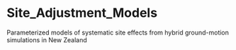 # Site_Adjustment_Models
Parameterized models of systematic site effects from hybrid ground-motion simulations in New Zealand
